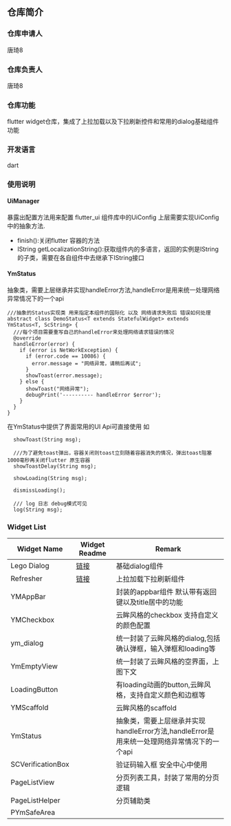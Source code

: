## 仓库简介

### 仓库申请人
唐琦8
### 仓库负责人
唐琦8
### 仓库功能
flutter widget仓库，集成了上拉加载以及下拉刷新控件和常用的dialog基础组件功能
### 开发语言
dart
### 使用说明
#### UiManager
暴露出配置方法用来配置 flutter_ui 组件库中的UiConfig 上层需要实现UiConfig中的抽象方法.
* finish():关闭flutter 容器的方法
* IString getLocalizationString():获取组件内的多语言，返回的实例是IString的子类，需要在各自组件中去继承下IString接口

#### YmStatus
抽象类，需要上层继承并实现handleError方法,handleError是用来统一处理网络异常情况下的一个api
```
///抽象的Status实现类 用来指定本组件的国际化 以及 网络请求失败后 错误如何处理
abstract class DemoStatus<T extends StatefulWidget> extends YmStatus<T, ScString> {
  ///每个项目需要重写自己的handleError来处理网络请求错误的情况
  @override
  handleError(error) {
    if (error is NetWorkException) {
      if (error.code == 10086) {
        error.message = "网络异常，请稍后再试";
      }
      showToast(error.message);
    } else {
      showToast("网络异常");
      debugPrint('---------- handleError $error');
    }
  }
}

```
在YmStatus中提供了界面常用的UI Api可直接使用 如

```
  showToast(String msg);

  ///为了避免toast弹出，容器关闭则toast立刻随着容器消失的情况，弹出toast阻塞1000毫秒再关闭flutter 原生容器
  showToastDelay(String msg);

  showLoading(String msg);

  dismissLoading();

  /// log 日志 debug模式可见
  log(String msg);
```
### Widget List
| Widget Name  | Widget Readme | Remark |
| ------------- | ------------- |---------|
| Lego Dialog  | [链接](/Dialog使用说明.md)   |基础dialog组件|
| Refresher    | [链接](/Refresher使用说明.md)|上拉加载下拉刷新组件|
| YMAppBar     |                            |封装的appbar组件 默认带有返回键以及title居中的功能|
| YMCheckbox   |                            |云眸风格的checkbox 支持自定义的颜色配置|
| ym_dialog    |                            |统一封装了云眸风格的dialog,包括确认弹框，输入弹框和loading等|
| YmEmptyView  |                            |统一封装了云眸风格的空界面，上图下文|
| LoadingButton|                            |有loading动画的button,云眸风格，支持自定义颜色和边框等|
| YMScaffold   |                            |云眸风格的scaffold|
| YmStatus     |                            |抽象类，需要上层继承并实现handleError方法,handleError是用来统一处理网络异常情况下的一个api|
| SCVerificationBox|                        |验证码输入框 安全中心中使用|
| PageListView |                            |分页列表工具，封装了常用的分页逻辑|
| PageListHelper|                           |分页辅助类|
| PYmSafeArea   |                           |                                    |
